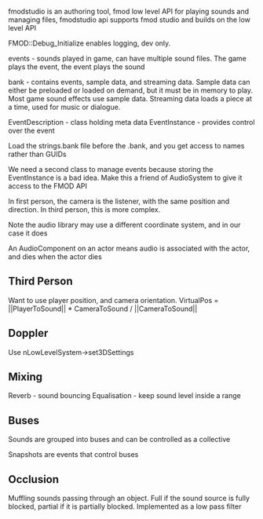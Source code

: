 fmodstudio is an authoring tool, fmod low level API for playing sounds and managing files, fmodstudio api supports fmod studio and builds on the low level API

FMOD::Debug_Initialize enables logging, dev only.

events - sounds played in game, can have multiple sound files. The game plays the event, the event plays the sound

bank - contains events, sample data, and streaming data. Sample data can either be preloaded or loaded on demand, but it must be in memory to play. Most game sound effects use sample data. Streaming data loads a piece at a time, used for music or dialogue.

EventDescription - class holding meta data
EventInstance - provides control over the event

Load the strings.bank file before the .bank, and you get access to names rather than GUIDs

We need a second class to manage events because storing the EventInstance is a bad idea. Make this a friend of AudioSystem to give it access to the FMOD API

In first person, the camera is the listener, with the same position and direction. In third person, this is more complex.

Note the audio library may use a different coordinate system, and in our case it does

An AudioComponent on an actor means audio is associated with the actor, and dies when the actor dies

## Third Person
Want to use player position, and camera orientation.
VirtualPos = ||PlayerToSound|| * CameraToSound / ||CameraToSound||

## Doppler
Use nLowLevelSystem->set3DSettings

## Mixing
Reverb - sound bouncing
Equalisation - keep sound level inside a range

## Buses
Sounds are grouped into buses and can be controlled as a collective

Snapshots are events that control buses

## Occlusion
Muffling sounds passing through an object. Full if the sound source is fully blocked, partial if it is partially blocked. Implemented as a low pass filter
